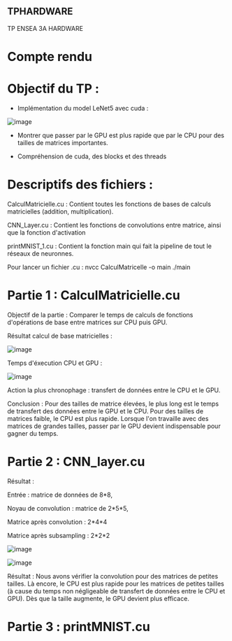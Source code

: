## TPHARDWARE
TP ENSEA 3A HARDWARE

# Compte rendu 

# Objectif du TP :

 - Implémentation du model LeNet5 avec cuda : 

![image](https://github.com/PriscaCarnot/TPHARDWARE/assets/120046244/8082df58-c952-4aa8-a936-bfeb7f892d80)

- Montrer que passer par le GPU est plus rapide que par le CPU pour des tailles de matrices importantes.

- Compréhension de cuda, des blocks et des threads

# Descriptifs des fichiers :  

CalculMatricielle.cu : Contient toutes les fonctions de bases de calculs matricielles (addition, multiplication).

CNN_Layer.cu : Contient les fonctions de convolutions entre matrice, ainsi que la fonction d'activation

printMNIST_1.cu : Contient la fonction main qui fait la pipeline de tout le réseaux de neuronnes. 

Pour lancer un fichier .cu : 
nvcc CalculMatricelle -o main
./main 


# Partie 1 : CalculMatricielle.cu 

Objectif de la partie : Comparer le temps de calculs de fonctions d'opérations de base entre matrices sur CPU puis GPU. 


Résultat calcul de base matricielles : 

![image](https://github.com/PriscaCarnot/TPHARDWARE/assets/118208053/f701d992-dc4f-4f12-9d4f-70efc47a8273)

Temps d'éxecution CPU et GPU : 

![image](https://github.com/PriscaCarnot/TPHARDWARE/assets/118208053/20b85af1-86aa-4515-a99d-a1feed5d32d8)

Action la plus chronophage : transfert de données entre le CPU et le GPU.

Conclusion : Pour des tailles de matrice élevées, le plus long est le temps de transfert des données entre le GPU et le CPU. Pour des tailles de matrices faible, le CPU est plus rapide. Lorsque l'on travaille avec des matrices de grandes tailles, passer par le GPU devient indispensable pour gagner du temps. 


# Partie 2 : CNN_layer.cu

Résultat :

Entrée : matrice de données de 8\*8, 

Noyau de convolution : matrice de 2\*5\*5, 

Matrice après convolution :  2\*4\*4 

Matrice après subsampling : 2\*2\*2

![image](https://github.com/PriscaCarnot/TPHARDWARE/assets/118208053/46d8f261-fab7-4b38-8843-a3449b6636e6)

![image](https://github.com/PriscaCarnot/TPHARDWARE/assets/118208053/d13650cb-f52f-479a-b06f-aee461d5f209)


Résultat : Nous avons vérifier la convolution pour des matrices de petites tailles. 
Là encore, le CPU est plus rapide pour les matrices de petites tailles (à cause du temps non négligeable de transfert de données entre le CPU et GPU). Dès que la taille augmente, le GPU devient plus efficace. 

# Partie 3 : printMNIST.cu

